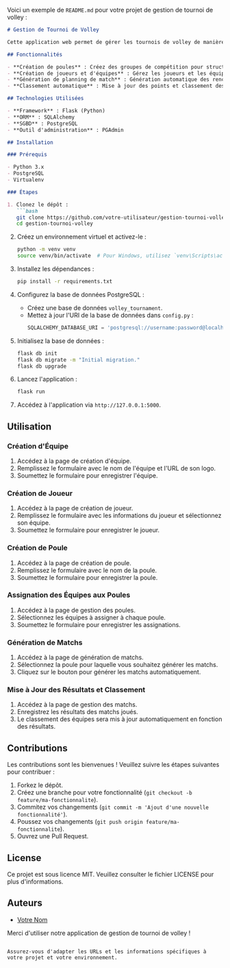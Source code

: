 Voici un exemple de `README.md` pour votre projet de gestion de tournoi de volley :

```markdown
# Gestion de Tournoi de Volley

Cette application web permet de gérer les tournois de volley de manière efficace. Elle offre des fonctionnalités de création de poules, de joueurs et d'équipes, de génération automatique de planning de match et de classement automatique des équipes suivant leur nombre de points.

## Fonctionnalités

- **Création de poules** : Créez des groupes de compétition pour structurer les tournois.
- **Création de joueurs et d'équipes** : Gérez les joueurs et les équipes avec des formulaires interactifs.
- **Génération de planning de match** : Génération automatique des rencontres entre équipes suivant les poules.
- **Classement automatique** : Mise à jour des points et classement des équipes en fonction des résultats des matchs.

## Technologies Utilisées

- **Framework** : Flask (Python)
- **ORM** : SQLAlchemy
- **SGBD** : PostgreSQL
- **Outil d'administration** : PGAdmin

## Installation

### Prérequis

- Python 3.x
- PostgreSQL
- Virtualenv

### Étapes

1. Clonez le dépôt :
   ```bash
   git clone https://github.com/votre-utilisateur/gestion-tournoi-volley.git
   cd gestion-tournoi-volley
   ```

2. Créez un environnement virtuel et activez-le :
   ```bash
   python -m venv venv
   source venv/bin/activate  # Pour Windows, utilisez `venv\Scripts\activate`
   ```

3. Installez les dépendances :
   ```bash
   pip install -r requirements.txt
   ```

4. Configurez la base de données PostgreSQL :
   - Créez une base de données `volley_tournament`.
   - Mettez à jour l'URI de la base de données dans `config.py` :
     ```python
     SQLALCHEMY_DATABASE_URI = 'postgresql://username:password@localhost:5432/volley_tournament'
     ```

5. Initialisez la base de données :
   ```bash
   flask db init
   flask db migrate -m "Initial migration."
   flask db upgrade
   ```

6. Lancez l'application :
   ```bash
   flask run
   ```

7. Accédez à l'application via `http://127.0.0.1:5000`.

## Utilisation

### Création d'Équipe

1. Accédez à la page de création d'équipe.
2. Remplissez le formulaire avec le nom de l'équipe et l'URL de son logo.
3. Soumettez le formulaire pour enregistrer l'équipe.

### Création de Joueur

1. Accédez à la page de création de joueur.
2. Remplissez le formulaire avec les informations du joueur et sélectionnez son équipe.
3. Soumettez le formulaire pour enregistrer le joueur.

### Création de Poule

1. Accédez à la page de création de poule.
2. Remplissez le formulaire avec le nom de la poule.
3. Soumettez le formulaire pour enregistrer la poule.

### Assignation des Équipes aux Poules

1. Accédez à la page de gestion des poules.
2. Sélectionnez les équipes à assigner à chaque poule.
3. Soumettez le formulaire pour enregistrer les assignations.

### Génération de Matchs

1. Accédez à la page de génération de matchs.
2. Sélectionnez la poule pour laquelle vous souhaitez générer les matchs.
3. Cliquez sur le bouton pour générer les matchs automatiquement.

### Mise à Jour des Résultats et Classement

1. Accédez à la page de gestion des matchs.
2. Enregistrez les résultats des matchs joués.
3. Le classement des équipes sera mis à jour automatiquement en fonction des résultats.

## Contributions

Les contributions sont les bienvenues ! Veuillez suivre les étapes suivantes pour contribuer :

1. Forkez le dépôt.
2. Créez une branche pour votre fonctionnalité (`git checkout -b feature/ma-fonctionnalite`).
3. Commitez vos changements (`git commit -m 'Ajout d'une nouvelle fonctionnalité'`).
4. Poussez vos changements (`git push origin feature/ma-fonctionnalite`).
5. Ouvrez une Pull Request.

## License

Ce projet est sous licence MIT. Veuillez consulter le fichier LICENSE pour plus d'informations.

## Auteurs

- [Votre Nom](https://github.com/votre-utilisateur)

Merci d'utiliser notre application de gestion de tournoi de volley !
```

Assurez-vous d'adapter les URLs et les informations spécifiques à votre projet et votre environnement.
